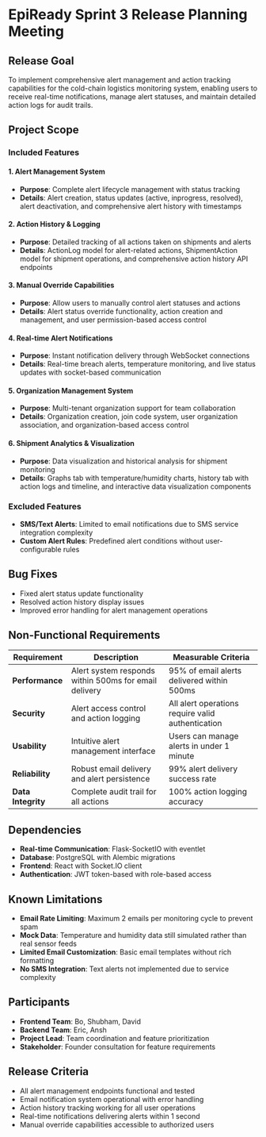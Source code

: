 # EpiReady Sprint 3 Release Planning Meeting

## Release Goal
To implement comprehensive alert management and action tracking capabilities for the cold-chain logistics monitoring system, enabling users to receive real-time notifications, manage alert statuses, and maintain detailed action logs for audit trails.

## Project Scope

### Included Features

#### 1. Alert Management System
- **Purpose**: Complete alert lifecycle management with status tracking
- **Details**: Alert creation, status updates (active, inprogress, resolved), alert deactivation, and comprehensive alert history with timestamps

#### 2. Action History & Logging
- **Purpose**: Detailed tracking of all actions taken on shipments and alerts
- **Details**: ActionLog model for alert-related actions, ShipmentAction model for shipment operations, and comprehensive action history API endpoints

#### 3. Manual Override Capabilities
- **Purpose**: Allow users to manually control alert statuses and actions
- **Details**: Alert status override functionality, action creation and management, and user permission-based access control

#### 4. Real-time Alert Notifications
- **Purpose**: Instant notification delivery through WebSocket connections
- **Details**: Real-time breach alerts, temperature monitoring, and live status updates with socket-based communication

#### 5. Organization Management System
- **Purpose**: Multi-tenant organization support for team collaboration
- **Details**: Organization creation, join code system, user organization association, and organization-based access control

#### 6. Shipment Analytics & Visualization
- **Purpose**: Data visualization and historical analysis for shipment monitoring
- **Details**: Graphs tab with temperature/humidity charts, history tab with action logs and timeline, and interactive data visualization components

### Excluded Features
- **SMS/Text Alerts**: Limited to email notifications due to SMS service integration complexity
- **Custom Alert Rules**: Predefined alert conditions without user-configurable rules

## Bug Fixes
- Fixed alert status update functionality
- Resolved action history display issues
- Improved error handling for alert management operations

## Non-Functional Requirements

| Requirement    | Description                                                         | Measurable Criteria                          |
|----------------|---------------------------------------------------------------------|----------------------------------------------|
| **Performance** | Alert system responds within 500ms for email delivery             | 95% of email alerts delivered within 500ms    |
| **Security**    | Alert access control and action logging                           | All alert operations require valid authentication |
| **Usability**   | Intuitive alert management interface                              | Users can manage alerts in under 1 minute     |
| **Reliability** | Robust email delivery and alert persistence                       | 99% alert delivery success rate               |
| **Data Integrity** | Complete audit trail for all actions                            | 100% action logging accuracy                  |

## Dependencies
- **Real-time Communication**: Flask-SocketIO with eventlet
- **Database**: PostgreSQL with Alembic migrations
- **Frontend**: React with Socket.IO client
- **Authentication**: JWT token-based with role-based access

## Known Limitations
- **Email Rate Limiting**: Maximum 2 emails per monitoring cycle to prevent spam
- **Mock Data**: Temperature and humidity data still simulated rather than real sensor feeds
- **Limited Email Customization**: Basic email templates without rich formatting
- **No SMS Integration**: Text alerts not implemented due to service complexity

## Participants
- **Frontend Team**: Bo, Shubham, David
- **Backend Team**: Eric, Ansh
- **Project Lead**: Team coordination and feature prioritization
- **Stakeholder**: Founder consultation for feature requirements

## Release Criteria
- All alert management endpoints functional and tested
- Email notification system operational with error handling
- Action history tracking working for all user operations
- Real-time notifications delivering alerts within 1 second
- Manual override capabilities accessible to authorized users